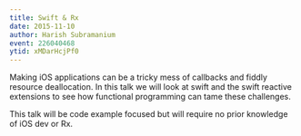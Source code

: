 ```yaml
---
title: Swift & Rx
date: 2015-11-10
author: Harish Subramanium
event: 226040468
ytid: xMDarHcjPf0
---
```

Making iOS applications can be a tricky mess of callbacks and fiddly resource
deallocation. In this talk we will look at swift and the swift reactive
extensions to see how functional programming can tame these challenges.

This talk will be code example focused but will require no prior knowledge of
iOS dev or Rx.

